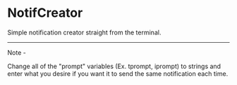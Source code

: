 # NotifCreator
Simple notification creator straight from the terminal.

_________________________________________________________
Note -

Change all of the "prompt" variables (Ex. tprompt, iprompt) to strings and enter what you desire if you want it to send the same notification each time.

